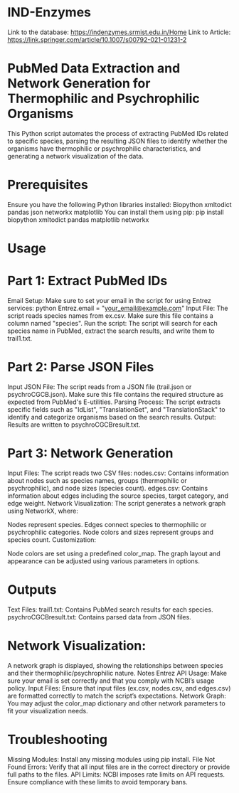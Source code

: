# IND-Enzymes

Link to the database: https://indenzymes.srmist.edu.in/Home
Link to Article: https://link.springer.com/article/10.1007/s00792-021-01231-2

# PubMed Data Extraction and Network Generation for Thermophilic and Psychrophilic Organisms
This Python script automates the process of extracting PubMed IDs related to specific species, parsing the resulting JSON files to identify whether the organisms have thermophilic or psychrophilic characteristics, and generating a network visualization of the data.

# Prerequisites
Ensure you have the following Python libraries installed:
Biopython
xmltodict
pandas
json
networkx
matplotlib
You can install them using pip:
pip install biopython xmltodict pandas matplotlib networkx

# Usage
# Part 1: Extract PubMed IDs
Email Setup: Make sure to set your email in the script for using Entrez services:
python
Entrez.email = "your_email@example.com"
Input File: The script reads species names from ex.csv. Make sure this file contains a column named "species".
Run the script: The script will search for each species name in PubMed, extract the search results, and write them to trail1.txt.
# Part 2: Parse JSON Files
Input JSON File: The script reads from a JSON file (trail.json or psychroCGCB.json). Make sure this file contains the required structure as expected from PubMed's E-utilities.
Parsing Process: The script extracts specific fields such as "IdList", "TranslationSet", and "TranslationStack" to identify and categorize organisms based on the search results.
Output: Results are written to psychroCGCBresult.txt.
# Part 3: Network Generation
Input Files: The script reads two CSV files:
nodes.csv: Contains information about nodes such as species names, groups (thermophilic or psychrophilic), and node sizes (species count).
edges.csv: Contains information about edges including the source species, target category, and edge weight.
Network Visualization: The script generates a network graph using NetworkX, where:

Nodes represent species.
Edges connect species to thermophilic or psychrophilic categories.
Node colors and sizes represent groups and species count.
Customization:

Node colors are set using a predefined color_map.
The graph layout and appearance can be adjusted using various parameters in options.

# Outputs
Text Files:
trail1.txt: Contains PubMed search results for each species.
psychroCGCBresult.txt: Contains parsed data from JSON files.

# Network Visualization:
A network graph is displayed, showing the relationships between species and their thermophilic/psychrophilic nature.
Notes
Entrez API Usage: Make sure your email is set correctly and that you comply with NCBI’s usage policy.
Input Files: Ensure that input files (ex.csv, nodes.csv, and edges.csv) are formatted correctly to match the script’s expectations.
Network Graph: You may adjust the color_map dictionary and other network parameters to fit your visualization needs.
# Troubleshooting
Missing Modules: Install any missing modules using pip install.
File Not Found Errors: Verify that all input files are in the correct directory or provide full paths to the files.
API Limits: NCBI imposes rate limits on API requests. Ensure compliance with these limits to avoid temporary bans.
